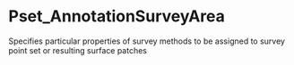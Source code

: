 # Pset_AnnotationSurveyArea

Specifies particular properties of survey methods to be assigned to survey point set or resulting surface patches
<!-- end of short definition -->

